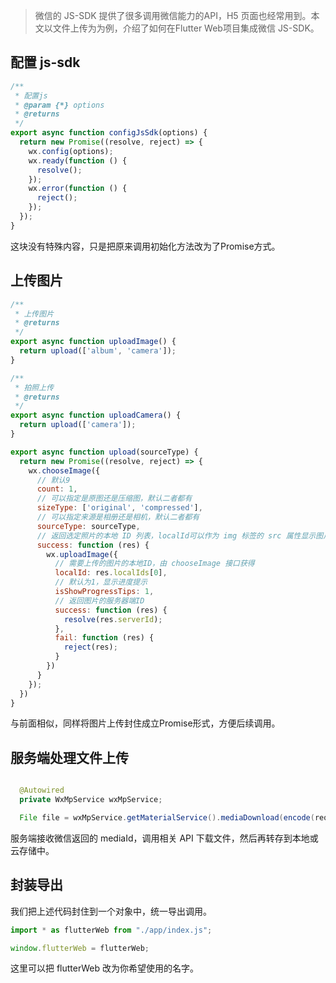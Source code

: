 >微信的 JS-SDK 提供了很多调用微信能力的API，H5 页面也经常用到。本文以文件上传为为例，介绍了如何在Flutter Web项目集成微信 JS-SDK。

## 配置 js-sdk

```js
/**
 * 配置js
 * @param {*} options
 * @returns
 */
export async function configJsSdk(options) {
  return new Promise((resolve, reject) => {
    wx.config(options);
    wx.ready(function () {
      resolve();
    });
    wx.error(function () {
      reject();
    });
  });
}
```

这块没有特殊内容，只是把原来调用初始化方法改为了Promise方式。

## 上传图片

```js
/**
 * 上传图片
 * @returns
 */
export async function uploadImage() {
  return upload(['album', 'camera']);
}

/**
 * 拍照上传
 * @returns
 */
export async function uploadCamera() {
  return upload(['camera']);
}

export async function upload(sourceType) {
  return new Promise((resolve, reject) => {
    wx.chooseImage({
      // 默认9
      count: 1,
      // 可以指定是原图还是压缩图，默认二者都有
      sizeType: ['original', 'compressed'],
      // 可以指定来源是相册还是相机，默认二者都有
      sourceType: sourceType,
      // 返回选定照片的本地 ID 列表，localId可以作为 img 标签的 src 属性显示图片
      success: function (res) {
        wx.uploadImage({
          // 需要上传的图片的本地ID，由 chooseImage 接口获得
          localId: res.localIds[0],
          // 默认为1，显示进度提示
          isShowProgressTips: 1,
          // 返回图片的服务器端ID
          success: function (res) {
            resolve(res.serverId);
          },
          fail: function (res) {
            reject(res);
          }
        })
      }
    });
  })
}
```
与前面相似，同样将图片上传封住成立Promise形式，方便后续调用。


## 服务端处理文件上传

```java

  @Autowired
  private WxMpService wxMpService;

  File file = wxMpService.getMaterialService().mediaDownload(encode(request.getMediaId()));
```

服务端接收微信返回的 mediaId，调用相关 API 下载文件，然后再转存到本地或云存储中。

## 封装导出

我们把上述代码封住到一个对象中，统一导出调用。

```js
import * as flutterWeb from "./app/index.js";

window.flutterWeb = flutterWeb;
```

这里可以把 flutterWeb 改为你希望使用的名字。